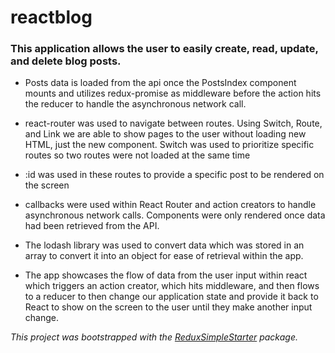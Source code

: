 # reactblog

### This application allows the user to easily create, read, update, and delete blog posts.

* Posts data is loaded from the api once the PostsIndex component mounts and utilizes redux-promise as middleware before the action hits the reducer to handle the asynchronous network call.

* react-router was used to navigate between routes.  Using Switch, Route, and Link we are able to show pages to the user without loading new HTML, just the new component.  Switch was used to prioritize specific routes so two routes were not loaded at the same time

* :id was used in these routes to provide a specific post to be rendered on the screen

* callbacks were used within React Router and action creators to handle asynchronous network calls.  Components were only rendered once data had been retrieved from the API.

* The lodash library was used to convert data which was stored in an array to convert it into an object for ease of retrieval within the app.

* The app showcases the flow of data from the user input within react which triggers an action creator, which hits middleware, and then flows to a reducer to then change our application state and provide it back to React to show on the screen to the user until they make another input change.

_This project was bootstrapped with the [ReduxSimpleStarter](https://github.com/StephenGrider/ReduxSimpleStarter) package._
